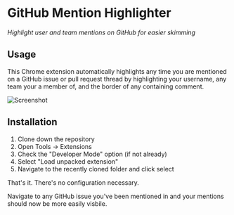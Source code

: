 # GitHub Mention Highlighter

*Highlight user and team mentions on GitHub for easier skimming*

## Usage

This Chrome extension automatically highlights any time you are mentioned on a GitHub issue or pull request thread by highlighting your username, any team your a member of, and the border of any containing comment.

![Screenshot](https://cloud.githubusercontent.com/assets/282759/3424209/bbddde02-ffc3-11e3-8cf8-089867a503e7.png)

## Installation

1. Clone down the repository
2. Open Tools -> Extensions
3. Check the "Developer Mode" option (if not already)
4. Select "Load unpacked extension"
5. Navigate to the recently cloned folder and click select

That's it. There's no configuration necessary.

Navigate to any GitHub issue you've been mentioned in and your mentions should now be more easily visbile.
